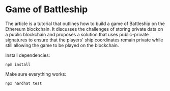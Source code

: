 # Game of Battleship

The article is a tutorial that outlines how to build a game of Battleship on the Ethereum blockchain. It discusses the challenges of storing private data on a public blockchain and proposes a solution that uses public-private signatures to ensure that the players' ship coordinates remain private while still allowing the game to be played on the blockchain.


Install dependencies:

```shell
npm install
```

Make sure everything works:

```shell
npx hardhat test
```

